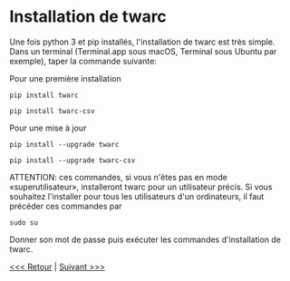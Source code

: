 # Installation de twarc

Une fois python 3 et pip installés, l'installation de twarc  est très simple. Dans un terminal (Terminal.app sous macOS, Terminal sous Ubuntu par exemple), taper la commande suivante: 

Pour une première installation

`pip install twarc`

`pip install twarc-csv`

Pour une mise à jour

`pip install --upgrade twarc`

`pip install --upgrade twarc-csv`

ATTENTION: ces commandes, si vous n'êtes pas en mode «superutilisateur», installeront twarc pour un utilisateur précis. Si vous souhaitez l'installer pour tous les utilisateurs d'un ordinateurs, il faut précéder ces commandes par

`sudo su`

Donner son mot de passe puis exécuter les commandes d'installation de twarc.

[<<< Retour](02PreRequis.md) | [Suivant >>>](04CreerAppTwitter.md)
